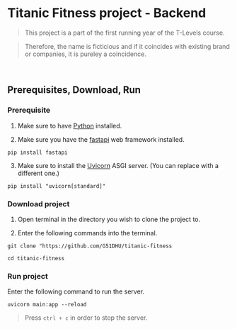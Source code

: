 # Titanic Fitness project - Backend


>This project is a part of the first running year of the T-Levels course.

>Therefore, the name is ficticious and if it coincides with existing brand or companies, it is pureley a coincidence.

<br/>

## Prerequisites, Download, Run

### Prerequisite
1) Make sure to have [Python](https://www.python.org/downloads/) installed.

2) Make sure you have the [fastapi](https://fastapi.tiangolo.com/) web framework installed.
```
pip install fastapi
```
3) Make sure to install the [Uvicorn](https://www.uvicorn.org/) ASGI server. (You can replace with a different one.)
```
pip install "uvicorn[standard]"
```

### Download project
1) Open terminal in the directory you wish to clone the project to.

2) Enter the following commands into the terminal.

```
git clone "https://github.com/G51DHU/titanic-fitness

cd titanic-fitness
```

### Run project
Enter the following command to run the server.
```
uvicorn main:app --reload
```
> Press `ctrl + c` in order to stop the server.
